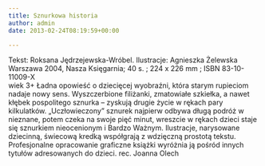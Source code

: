 ```yaml
---
title: Sznurkowa historia
author: admin
date: 2013-02-24T08:19:59+00:00

---
```


  Tekst: Roksana Jędrzejewska-Wróbel. Ilustracje: Agnieszka Żelewska<br /> Warszawa 2004, Nasza Księgarnia; 40 s. ; 224 x 226 mm ; ISBN 83-10-11009-X<br /> wiek 3+
Ładna opowieść o dziecięcej wyobraźni, która starym rupieciom nadaje nowy sens. Wyszczerbione filiżanki, zmatowiałe szkiełka, a nawet kłębek pospolitego sznurka – zyskują drugie życie w rękach pary kilkulatków. „Uczłowieczony” sznurek najpierw odbywa długą podróż w nieznane, potem czeka na swoje pięć minut, wreszcie w rękach dzieci staje się sznurkiem nieocenionym i Bardzo Ważnym. Ilustracje, narysowane dziecinną, świecową kredką współgrają z wdzięczną prostotą tekstu. Profesjonalne opracowanie graficzne książki wyróżnia ją pośród innych tytułów adresowanych do dzieci.
rec. Joanna Olech
